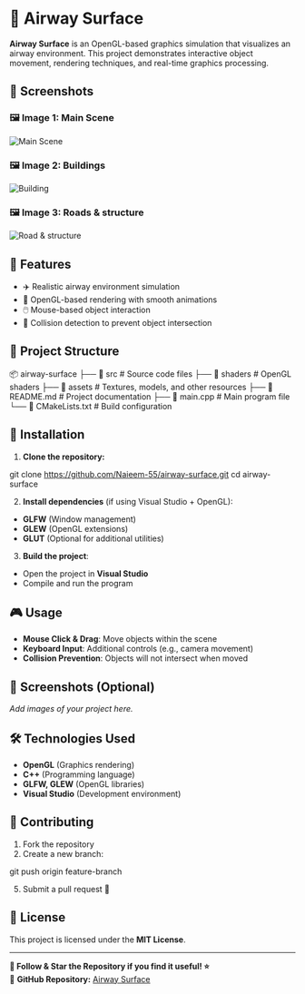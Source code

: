 # 🛫 Airway Surface

**Airway Surface** is an OpenGL-based graphics simulation that visualizes an airway environment. This project demonstrates interactive object movement, rendering techniques, and real-time graphics processing.

## 📌 Screenshots
### 🖼️ Image 1: Main Scene
![Main Scene](S1.jpg)

### 🖼️ Image 2: Buildings
![Building](S2.jpg)

### 🖼️ Image 3: Roads & structure
![Road & structure](S3.jpg)


## 🚀 Features
- ✈️ Realistic airway environment simulation  
- 🎨 OpenGL-based rendering with smooth animations  
- 🖱️ Mouse-based object interaction  
- 📌 Collision detection to prevent object intersection  

## 📂 Project Structure
📦 airway-surface ├── 📁 src # Source code files ├── 📁 shaders # OpenGL shaders ├── 📁 assets # Textures, models, and other resources ├── 📝 README.md # Project documentation ├── 📄 main.cpp # Main program file └── 📄 CMakeLists.txt # Build configuration 


## 🔧 Installation
1. **Clone the repository:**

git clone https://github.com/Naieem-55/airway-surface.git cd airway-surface

2. **Install dependencies** (if using Visual Studio + OpenGL):  
- **GLFW** (Window management)  
- **GLEW** (OpenGL extensions)  
- **GLUT** (Optional for additional utilities)  
3. **Build the project**:  
- Open the project in **Visual Studio**  
- Compile and run the program  

## 🎮 Usage
- **Mouse Click & Drag**: Move objects within the scene  
- **Keyboard Input**: Additional controls (e.g., camera movement)  
- **Collision Prevention**: Objects will not intersect when moved  

## 📌 Screenshots (Optional)
_Add images of your project here._

## 🛠️ Technologies Used
- **OpenGL** (Graphics rendering)  
- **C++** (Programming language)  
- **GLFW, GLEW** (OpenGL libraries)  
- **Visual Studio** (Development environment)  

## 🤝 Contributing
1. Fork the repository  
2. Create a new branch:  


git push origin feature-branch

5. Submit a pull request 🚀  

## 📜 License
This project is licensed under the **MIT License**.  

---

**📌 Follow & Star the Repository if you find it useful! ⭐**  
📌 **GitHub Repository:** [Airway Surface](https://github.com/Naieem-55/airway-surface)
